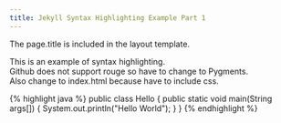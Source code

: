 ```yaml
---
title: Jekyll Syntax Highlighting Example Part 1
---
```


The page.title is included in the layout template.

<p>
This is an example of syntax highlighting.<br>
Github does not support rouge so have to change to Pygments.<br>
Also change to index.html because have to include css.<br>
</p>

{% highlight java %}
public class Hello {
	public static void main(String args[]) {
		System.out.println("Hello World");
	}
}
{% endhighlight %}
